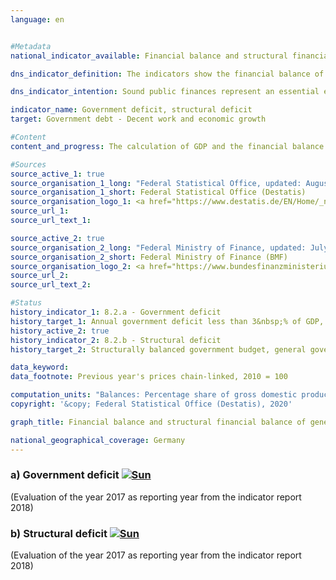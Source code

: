 ```yaml
---                   
language: en                   


#Metadata                   
national_indicator_available: Financial balance and structural financial balance of general government                   

dns_indicator_definition: The indicators show the financial balance of general government (deficit or surplus) and the structural financial balance in relation to gross domestic product (GDP) at current prices. The financial balance of general government is calculated from government revenue minus government expenditure in line with the national accounts. The annual structural balance refers to the part of the financial balance that cannot be attributed to cyclical fluctuations and temporary effects.<sub> Text from the Indicator Report 2018</sub>                   

dns_indicator_intention: Sound public finances represent an essential element of a sustainable financial policy. A policy that relies too heavily on borrowing to fund current public expenditure and then passes this debt on to future generations is simply not sustainable. According to the convergence criteria for the European Union (referred to as the Maastricht Criteria), the annual government deficit should be less than 3&nbsp;% of GDP. The structural deficit must not exceed 0.5&nbsp;% of GDP. These are the stipulations of the European Stability and Growth Pact. The guiding principle of the structurally balanced budget has also been enshrined in Germany’s Basic Law since 2009 (Article 109, referred to as the debt brake).<sub> Text from the Indicator Report 2018</sub>                   

indicator_name: Government deficit, structural deficit                   
target: Government debt - Decent work and economic growth                   

#Content                    
content_and_progress: The calculation of GDP and the financial balance of general government is specified by the European System of National and Regional Accounts (ESA) and is conducted by the Federal Statistical Office. Whereas the structural financial balance is determined by the Federal Ministry of Finance. The calculation of the government deficit takes into account the finances of the territorial authorities, that is, central, state and local government (Federation, Länder and municipalities), and the finances of the social security funds. Additional units (so-called extra budgets) – such as the German Financial Market Stabilisation Fund, which must be allocated to the general government sector according to the ESA – are also included. The values are based mainly on the financial results of the federal budget according to information provided by the Federal Ministry of Finance and, for state and local government, on the quarterly cash results of public finance statistics.<br><br>In 2014, total general government reported a surplus of 16.7 billion euros – the first positive result since the financial market and economic crisis in 2008/2009. In 2017 the financial surplus amounted to 34.0 billion euros. The central government (Federation) surplus was 6.1 billion euros. At the same time, the state government (Länder) again reported a surplus (8.3 billion euros). The results from local government (municipalities) (9.5 billion euros) and the social security funds (10.1 billion euros) were also positive. The overall government budget in 2017 showed a structural surplus of 1.5&nbsp;% (provisional results) of GDP. As a result, the Maastricht Criteria of the EU regarding the government deficit as well as the structural deficit have been met since 2012.<br><br>Viewed over the entire period from 1991 to 2017, government revenue grew more strongly (116.0&nbsp;%) than GDP at current prices (107.5&nbsp;%) and expenditure (96.6&nbsp;%). Consequently, the share of government revenue in GDP increased from 43.2&nbsp;% to 45.0&nbsp;%. However, higher revenue growth became apparent only from 2011 onwards.<br><br>Expenditure showed a disproportionate increase in social benefits in kind. These have increased by 176.7&nbsp;% since 1991, whereas the largest item on the expenditure side –social benefits other than social transfers in kind – recorded an increase of 114.9&nbsp;%, which was only slightly higher than GDP growth (107.5&nbsp;%). Around 70&nbsp;% of social benefits other than social transfers in kind are accounted for by social security funds, primarily in the form of pensions and unemployment benefits. From 2003 onwards, the social benefits other than social transfers in kind fell from 18.4&nbsp;% of GDP to 15.4&nbsp;%, which can be primarily attributed to sharp reductions in unemployment insurance payments. These fell by roughly 24 billion euros between 2003 and 2017 as a result of the Hartz legislation and an upturn in the labour market.<sub> Text from the Indicator Report 2018</sub>                   

#Sources
source_active_1: true                           
source_organisation_1_long: "Federal Statistical Office, updated: August 2018"                           
source_organisation_1_short: Federal Statistical Office (Destatis)                           
source_organisation_logo_1: <a href="https://www.destatis.de/EN/Home/_node.html"><img src="https://g205sdgs.github.io/sdg-indicators/public/LogosEn/destatis.png" alt="Logo Federal Statistical Office (Destatis)" title="Click here to visit the homepage of the organization" /></a>                           
source_url_1:                            
source_url_text_1:                            

source_active_2: true                           
source_organisation_2_long: "Federal Ministry of Finance, updated: July 2018"                           
source_organisation_2_short: Federal Ministry of Finance (BMF)                           
source_organisation_logo_2: <a href="https://www.bundesfinanzministerium.de/Web/EN/Home/home.html"><img src="https://g205sdgs.github.io/sdg-indicators/public/LogosEn/bmf.png" alt="Logo Federal Ministry of Finance (BMF)" title="Click here to visit the homepage of the organization" /></a>                           
source_url_2:                            
source_url_text_2:                            

#Status                   
history_indicator_1: 8.2.a - Government deficit                   
history_target_1: Annual government deficit less than 3&nbsp;% of GDP, to be continued up to 2030 
history_active_2: true                   
history_indicator_2: 8.2.b - Structural deficit                   
history_target_2: Structurally balanced government budget, general government structural deficit must not exceed 0.5&nbsp;% of GDP, to be continued up to 2030 

data_keyword:                    
data_footnote: Previous year's prices chain-linked, 2010 = 100                   

computation_units: "Balances: Percentage share of gross domestic product (at current prices); Gross domestic product (price-adjusted): Year-on-year percentage changes"                   
copyright: '&copy; Federal Statistical Office (Destatis), 2020'                   

graph_title: Financial balance and structural financial balance of general government                   

national_geographical_coverage: Germany                   
---
```

<div>                               
  <div class="my-header">                               
    <h3>a) Government deficit                               
      <a href="https://sustainabledevelopment-deutschland.github.io/en/status/"><img src="https://g205sdgs.github.io/sdg-indicators/public/Wettersymbole/Sonne.png" title="If the trend continues, the target value will be met or the difference between the target value and the current value will be less than 5&nbsp;%" alt="Sun" />                               
      </a>                               
    </h3>                               
  </div>
  <div class="my-header-note">
    <span>(Evaluation of the year 2017 as reporting year from the indicator report 2018)</span>
  </div>                               
</div>                               
<div>                               
  <div class="my-header">                               
    <h3>b) Structural deficit                               
      <a href="https://sustainabledevelopment-deutschland.github.io/en/status/"><img src="https://g205sdgs.github.io/sdg-indicators/public/Wettersymbole/Sonne.png" title="If the trend continues, the target value will be met or the difference between the target value and the current value will be less than 5&nbsp;%" alt="Sun" />                               
      </a>                               
    </h3>                               
  </div>
  <div class="my-header-note">
    <span>(Evaluation of the year 2017 as reporting year from the indicator report 2018)</span>
  </div>                               
</div>